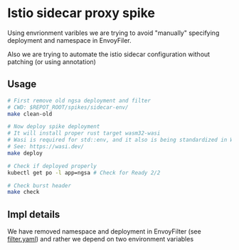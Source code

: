 # Istio sidecar proxy spike

Using envrionment varibles we are trying to avoid "manually" specifying
deployment and namespace in EnvoyFiler.

Also we are trying to automate the istio sidecar configuration without patching
(or using annotation)

## Usage

```bash
# First remove old ngsa deployment and filter
# CWD: $REPOT_ROOT/spikes/sidecar-env/ 
make clean-old

# Now deploy spike deployment
# It will install proper rust target wasm32-wasi
# Wasi is required for std::env, and it also is being standardized in WebAssembly CG
# See: https://wasi.dev/
make deploy

# Check if deployed properly
kubectl get po -l app=ngsa # Check for Ready 2/2

# Check burst header
make check

```

## Impl details

We have removed namespace and deployment in EnvoyFilter
(see [filter.yaml](./yamls/filter.yaml)) and rather we depend on two environment
variables
